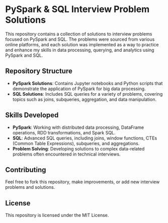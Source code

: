 # PySpark & SQL Interview Problem Solutions

This repository contains a collection of solutions to interview problems focused on PySpark and SQL. The problems were sourced from various online platforms, and each solution was implemented as a way to practice and enhance my skills in data processing, querying, and analytics using PySpark and SQL.

## Repository Structure

- **PySpark Solutions**: Contains Jupyter notebooks and Python scripts that demonstrate the application of PySpark for big data processing.
- **SQL Solutions**: Includes SQL queries for a variety of problems, covering topics such as joins, subqueries, aggregation, and data manipulation.

## Skills Developed

- **PySpark**: Working with distributed data processing, DataFrame operations, RDD transformations, and Spark SQL.
- **SQL**: Advanced SQL queries, including joins, window functions, CTEs (Common Table Expressions), subqueries, and aggregations.
- **Problem Solving**: Developing solutions to complex data-related problems often encountered in technical interviews.

## Contributing

Feel free to fork this repository, make improvements, or add new interview problems and solutions.

## License

This repository is licensed under the MIT License.
